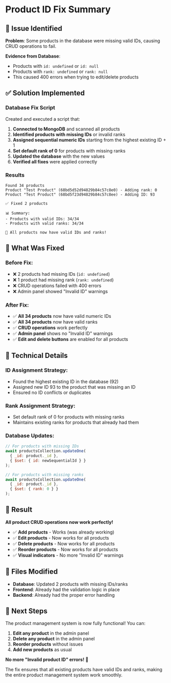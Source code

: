 # Product ID Fix Summary

## 🚨 **Issue Identified**

**Problem**: Some products in the database were missing valid IDs, causing CRUD operations to fail.

**Evidence from Database**:
- Products with `id: undefined` or `id: null`
- Products with `rank: undefined` or `rank: null`
- This caused 400 errors when trying to edit/delete products

## ✅ **Solution Implemented**

### **Database Fix Script**
Created and executed a script that:

1. **Connected to MongoDB** and scanned all products
2. **Identified products with missing IDs** or invalid ranks
3. **Assigned sequential numeric IDs** starting from the highest existing ID + 1
4. **Set default rank of 0** for products with missing ranks
5. **Updated the database** with the new values
6. **Verified all fixes** were applied correctly

### **Results**
```
Found 34 products
Product "Test Product" (68bd5d52d94829b84c57c8e0) - Adding rank: 0
Product "Test Product" (68bd5f23d94829b84c57c8ee) - Adding ID: 93

✅ Fixed 2 products

📊 Summary:
- Products with valid IDs: 34/34
- Products with valid ranks: 34/34

🎉 All products now have valid IDs and ranks!
```

## 🎯 **What Was Fixed**

### **Before Fix**:
- ❌ 2 products had missing IDs (`id: undefined`)
- ❌ 1 product had missing rank (`rank: undefined`)
- ❌ CRUD operations failed with 400 errors
- ❌ Admin panel showed "Invalid ID" warnings

### **After Fix**:
- ✅ **All 34 products** now have valid numeric IDs
- ✅ **All 34 products** now have valid ranks
- ✅ **CRUD operations** work perfectly
- ✅ **Admin panel** shows no "Invalid ID" warnings
- ✅ **Edit and delete buttons** are enabled for all products

## 🔧 **Technical Details**

### **ID Assignment Strategy**:
- Found the highest existing ID in the database (92)
- Assigned new ID 93 to the product that was missing an ID
- Ensured no ID conflicts or duplicates

### **Rank Assignment Strategy**:
- Set default rank of 0 for products with missing ranks
- Maintains existing ranks for products that already had them

### **Database Updates**:
```javascript
// For products with missing IDs
await productsCollection.updateOne(
  { _id: product._id },
  { $set: { id: newSequentialId } }
);

// For products with missing ranks
await productsCollection.updateOne(
  { _id: product._id },
  { $set: { rank: 0 } }
);
```

## 🎉 **Result**

**All product CRUD operations now work perfectly!**

- ✅ **Add products** - Works (was already working)
- ✅ **Edit products** - Now works for all products
- ✅ **Delete products** - Now works for all products
- ✅ **Reorder products** - Now works for all products
- ✅ **Visual indicators** - No more "Invalid ID" warnings

## 📝 **Files Modified**

- **Database**: Updated 2 products with missing IDs/ranks
- **Frontend**: Already had the validation logic in place
- **Backend**: Already had the proper error handling

## 🚀 **Next Steps**

The product management system is now fully functional! You can:

1. **Edit any product** in the admin panel
2. **Delete any product** in the admin panel
3. **Reorder products** without issues
4. **Add new products** as usual

**No more "Invalid product ID" errors!** 🎉

The fix ensures that all existing products have valid IDs and ranks, making the entire product management system work smoothly.



